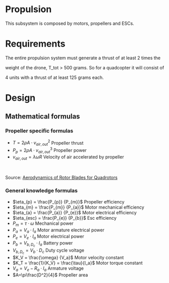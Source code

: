 
# Propulsion

This subsystem is composed by motors, propellers and ESCs.

  

# Requirements

The entire propulsion system must generate a thrust of at least 2 times the

weight of the drone, T_tot > 500 grams. So for a quadcopter it will consist of

4 units with a thrust of at least 125 grams each.

  

# Design

## Mathematical formulas

### Propeller specific formulas

- $T= 2 \rho A \cdot v_{air,out}^2$ Propeller thrust
- $P_p= 2 \rho A \cdot v_{air,out}^3$ Propeller power
- $v_{air,out} = \lambda \omega R$ Velocity of air  accelerated by propeller
<br>

Source: [Aerodynamics of Rotor Blades for Quadrotors](https://arxiv.org/pdf/1601.00733.pdf)

### General knowledge formulas

- $\eta_{p} = \frac{P_{p}} {P_{m}}$ Propeller efficiency
-  $\eta_{m} = \frac{P_{m}} {P_{a}}$ Motor mechanical efficiency
- $\eta_{a} = \frac{P_{a}} {P_{e}}$ Motor electrical efficiency
-  $\eta_{esc} = \frac{P_{e}} {P_{b}}$ Esc efficiency
- $P_{m} = \tau \cdot \omega$ Mechanical power
- $P_{a} = V_a \cdot I_a$ Motor armature electrical power
- $P_{e} = V_{e} \cdot I_a$ Motor electrical power
- $P_{b} = V_{b,D_c} \cdot I_a$ Battery power
- $V_{b,D_c}=V_b \cdot D_c$ Duty cycle voltage
- $K_V = \frac{\omega} {V_a}$ Motor velocity constant
- $K_T = \frac{1}{K_V} = \frac{\tau}{I_a}$ Motor torque constant
- $V_a = V_e - R_a\cdot I_a$ Armature voltage
- $A=\pi\frac{D^2}{4}$ Propeller area